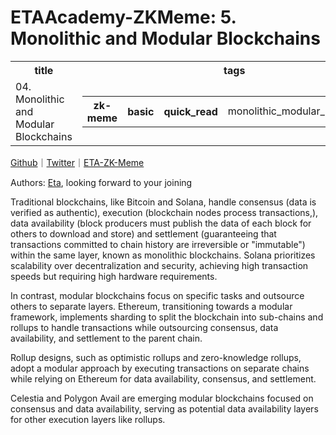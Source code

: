 # ETAAcademy-ZKMeme: 5. Monolithic and Modular Blockchains

<table>
  <tr>
    <th>title</th>
    <th>tags</th>
  </tr>
  <tr>
    <td>04. Monolithic and Modular Blockchains</td>
    <td>
      <table>
        <tr>
          <th>zk-meme</th>
          <th>basic</th>
          <th>quick_read</th>
          <td>monolithic_modular_blockchains</td>
        </tr>
      </table>
    </td>
  </tr>
</table>

[Github](https://github.com/ETAAcademy)｜[Twitter](https://twitter.com/ETAAcademy)｜[ETA-ZK-Meme](https://github.com/ETAAcademy/ETAAcademy-ZK-Meme)

Authors: [Eta](https://twitter.com/pwhattie), looking forward to your joining

Traditional blockchains, like Bitcoin and Solana, handle consensus (data is verified as authentic), execution (blockchain nodes process transactions,), data availability (block producers must publish the data of each block for others to download and store) and settlement (guaranteeing that transactions committed to chain history are irreversible or "immutable") within the same layer, known as monolithic blockchains. Solana prioritizes scalability over decentralization and security, achieving high transaction speeds but requiring high hardware requirements.

In contrast, modular blockchains focus on specific tasks and outsource others to separate layers. Ethereum, transitioning towards a modular framework, implements sharding to split the blockchain into sub-chains and rollups to handle transactions while outsourcing consensus, data availability, and settlement to the parent chain.

Rollup designs, such as optimistic rollups and zero-knowledge rollups, adopt a modular approach by executing transactions on separate chains while relying on Ethereum for data availability, consensus, and settlement.

Celestia and Polygon Avail are emerging modular blockchains focused on consensus and data availability, serving as potential data availability layers for other execution layers like rollups.
